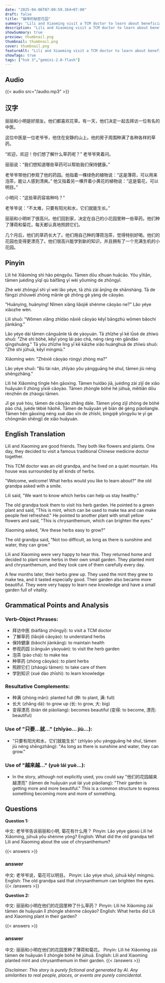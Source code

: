 ```yaml
---
date: "2025-04-06T07:00:59.364+07:00"
draft: false
title: "猫咪的秘密花园"
summary: "Lili and Xiaoming visit a TCM doctor to learn about beneficial herbs, then happily cultivate mint and chrysanthemum in their own garden."
description: "Lili and Xiaoming visit a TCM doctor to learn about beneficial herbs, then happily cultivate mint and chrysanthemum in their own garden."
showSummary: true
preview: thumbnail.png
thumbnail: thumbnail.png
cover: thumbnail.png
featureAlt: "Lili and Xiaoming visit a TCM doctor to learn about beneficial herbs, then happily cultivate mint and chrysanthemum in their own garden."
showTags: true
tags: ["hsk 3","gemini-2.0-flash"]
---
```


## Audio
{{< audio src="/audio.mp3" >}}

## 汉字

丽丽和小明是好朋友。他们都喜欢花草。有一天，他们决定一起去拜访一位有名的中医。

这位中医是一位老爷爷，他住在安静的山上。他的房子周围种满了各种各样的草药。

“欢迎，欢迎！你们想了解什么草药呢？” 老爷爷笑着问。

丽丽说：“我们想知道哪些草药可以帮助我们保持健康。”

老爷爷带他们参观了他的药园。他指着一棵绿色的植物说：“这是薄荷，可以用来泡茶，能让人感到清爽。” 他又指着另一棵开着小黄花的植物说：“这是菊花，可以明目。”

小明问：“这些草药容易种吗？”

老爷爷说：“不太难，只要有阳光和水，它们就能生长。”

丽丽和小明听了很高兴。他们回到家，决定在自己的小花园里种一些草药。他们种了薄荷和菊花，每天都认真地照顾它们。

几个月后，他们的草药长大了。他们用自己种的薄荷泡茶，觉得特别好喝。他们的花园也变得更漂亮了。他们很高兴能学到新的知识，并且拥有了一个充满生机的小花园。

## Pinyin

Lìlì hé Xiǎomíng shì hǎo péngyǒu. Tāmen dōu xǐhuan huācǎo. Yǒu yītiān, tāmen juédìng yīqǐ qù bàifǎng yī wèi yǒumíng de zhōngyī.

Zhè wèi zhōngyī shì yī wèi lǎo yéye, tā zhù zài ānjìng de shānshàng. Tā de fángzi zhōuwéi zhòng mǎnle gè zhǒng gè yàng de cǎoyào.

"Huānyíng, huānyíng! Nǐmen xiǎng liǎojiě shénme cǎoyào ne?" Lǎo yéye xiàozhe wèn.

Lìlì shuō: "Wǒmen xiǎng zhīdào nǎxiē cǎoyào kěyǐ bāngzhù wǒmen bǎochí jiànkāng."

Lǎo yéye dài tāmen cānguānle tā de yàoyuán. Tā zhǐzhe yī kē lǜsè de zhíwù shuō: "Zhè shì bòhé, kěyǐ yòng lái pào chá, néng ràng rén gǎndào qīngshuǎng." Tā yòu zhǐzhe lìng yī kē kāizhe xiǎo huánghuā de zhíwù shuō: "Zhè shì júhuā, kěyǐ míngmù."

Xiǎomíng wèn: "Zhèxiē cǎoyào róngyì zhòng ma?"

Lǎo yéye shuō: "Bù tài nán, zhǐyào yǒu yángguāng hé shuǐ, tāmen jiù néng shēngzhǎng."

Lìlì hé Xiǎomíng tīngle hěn gāoxìng. Tāmen huídào jiā, juédìng zài zìjǐ de xiǎo huāyuán lǐ zhòng yīxiē cǎoyào. Tāmen zhòngle bòhé hé júhuā, měitiān dōu rènzhēn de zhàogù tāmen.

Jǐ ge yuè hòu, tāmen de cǎoyào zhǎng dàle. Tāmen yòng zìjǐ zhòng de bòhé pào chá, juéde tèbié hǎohē. Tāmen de huāyuán yě biàn dé gèng piàoliangle. Tāmen hěn gāoxìng néng xué dào xīn de zhīshì, bìngqiě yǒngyǒu le yī ge chōngmǎn shēngjī de xiǎo huāyuán.

## English Translation

Lili and Xiaoming are good friends. They both like flowers and plants. One day, they decided to visit a famous traditional Chinese medicine doctor together.

This TCM doctor was an old grandpa, and he lived on a quiet mountain. His house was surrounded by all kinds of herbs.

"Welcome, welcome! What herbs would you like to learn about?" the old grandpa asked with a smile.

Lili said, "We want to know which herbs can help us stay healthy."

The old grandpa took them to visit his herb garden. He pointed to a green plant and said, "This is mint, which can be used to make tea and can make people feel refreshed." He pointed to another plant with small yellow flowers and said, "This is chrysanthemum, which can brighten the eyes."

Xiaoming asked, "Are these herbs easy to grow?"

The old grandpa said, "Not too difficult, as long as there is sunshine and water, they can grow."

Lili and Xiaoming were very happy to hear this. They returned home and decided to plant some herbs in their own small garden. They planted mint and chrysanthemum, and they took care of them carefully every day.

A few months later, their herbs grew up. They used the mint they grew to make tea, and it tasted especially good. Their garden also became more beautiful. They were very happy to learn new knowledge and have a small garden full of vitality.

## Grammatical Points and Analysis

### Verb-Object Phrases:

-  拜访中医 (bàifǎng zhōngyī): to visit a TCM doctor
-  了解草药 (liǎojiě cǎoyào): to understand herbs
-  保持健康 (bǎochí jiànkāng): to maintain health
-  参观药园 (cānguān yàoyuán): to visit the herb garden
-  泡茶 (pào chá): to make tea
-  种草药 (zhòng cǎoyào): to plant herbs
-  照顾它们 (zhàogù tāmen): to take care of them
-  学到知识 (xué dào zhīshì): to learn knowledge

### Resultative Complements:

- 种满 (zhòng mǎn): planted full (种: to plant, 满: full)
- 长大 (zhǎng dà): to grow up (长: to grow, 大: big)
- 变得漂亮 (biàn dé piàoliang): becomes beautiful (变得: to become, 漂亮: beautiful)

### Use of "只要...就..." (zhǐyào... jiù...):

- "只要有阳光和水，它们就能生长" (zhǐyào yǒu yángguāng hé shuǐ, tāmen jiù néng shēngzhǎng): "As long as there is sunshine and water, they can grow."

### Use of "越来越..." (yuè lái yuè...):

- In the story, although not explicitly used, you could say "他们的花园越来越漂亮" (tāmen de huāyuán yuè lái yuè piàoliang): "Their garden is getting more and more beautiful." This is a common structure to express something becoming more and more of something.

## Questions

**Question 1:**

中文:  老爷爷告诉丽丽和小明, 菊花有什么用？
Pinyin:  Lǎo yéye gàosù Lìlì hé Xiǎomíng, júhuā yǒu shénme yòng?
English: What did the old grandpa tell Lili and Xiaoming about the use of chrysanthemum?

{{< answers >}}
### answer
中文:  老爷爷说，菊花可以明目。
Pinyin: Lǎo yéye shuō, júhuā kěyǐ míngmù.
English: The old grandpa said that chrysanthemum can brighten the eyes.
{{< /answers >}}

**Question 2:**

中文: 丽丽和小明在他们的花园里种了什么草药？
Pinyin: Lìlì hé Xiǎomíng zài tāmen de huāyuán lǐ zhòngle shénme cǎoyào?
English: What herbs did Lili and Xiaoming plant in their garden?

{{< answers >}}
### answer
中文: 丽丽和小明在他们的花园里种了薄荷和菊花。
Pinyin: Lìlì hé Xiǎomíng zài tāmen de huāyuán lǐ zhòngle bòhé hé júhuā.
English: Lili and Xiaoming planted mint and chrysanthemum in their garden.
{{< /answers >}}


*Disclaimer: This story is purely fictional and generated by AI. Any similarities to real people, places, or events are purely coincidental.*